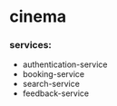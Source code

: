 # cinema

### services:
- authentication-service
- booking-service
- search-service
- feedback-service
